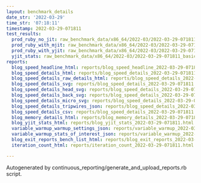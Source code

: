 ```yaml
---
layout: benchmark_details
date_str: '2022-03-29'
time_str: '07:18:11'
timestamp: 2022-03-29-071811
test_results:
  prod_ruby_no_jit: raw_benchmark_data/x86_64/2022-03/2022-03-29-071811_basic_benchmark_prod_ruby_no_jit.json
  prod_ruby_with_mjit: raw_benchmark_data/x86_64/2022-03/2022-03-29-071811_basic_benchmark_prod_ruby_with_mjit.json
  prod_ruby_with_yjit: raw_benchmark_data/x86_64/2022-03/2022-03-29-071811_basic_benchmark_prod_ruby_with_yjit.json
  yjit_stats: raw_benchmark_data/x86_64/2022-03/2022-03-29-071811_basic_benchmark_yjit_stats.json
reports:
  blog_speed_headline_html: reports/blog_speed_headline_2022-03-29-071811.html
  blog_speed_details_html: reports/blog_speed_details_2022-03-29-071811.html
  blog_speed_details_raw_details_html: reports/blog_speed_details_2022-03-29-071811.raw_details.html
  blog_speed_details_svg: reports/blog_speed_details_2022-03-29-071811.svg
  blog_speed_details_head_svg: reports/blog_speed_details_2022-03-29-071811.head.svg
  blog_speed_details_back_svg: reports/blog_speed_details_2022-03-29-071811.back.svg
  blog_speed_details_micro_svg: reports/blog_speed_details_2022-03-29-071811.micro.svg
  blog_speed_details_tripwires_json: reports/blog_speed_details_2022-03-29-071811.tripwires.json
  blog_speed_details_csv: reports/blog_speed_details_2022-03-29-071811.csv
  blog_memory_details_html: reports/blog_memory_details_2022-03-29-071811.html
  blog_yjit_stats_html: reports/blog_yjit_stats_2022-03-29-071811.html
  variable_warmup_warmup_settings_json: reports/variable_warmup_2022-03-29-071811.warmup_settings.json
  variable_warmup_stats_of_interest_json: reports/variable_warmup_2022-03-29-071811.stats_of_interest.json
  blog_exit_reports_bench_list_html: reports/blog_exit_reports_2022-03-29-071811.bench_list.html
  iteration_count_html: reports/iteration_count_2022-03-29-071811.html

---
```

Autogenerated by continuous_reporting/generate_and_upload_reports.rb script.
